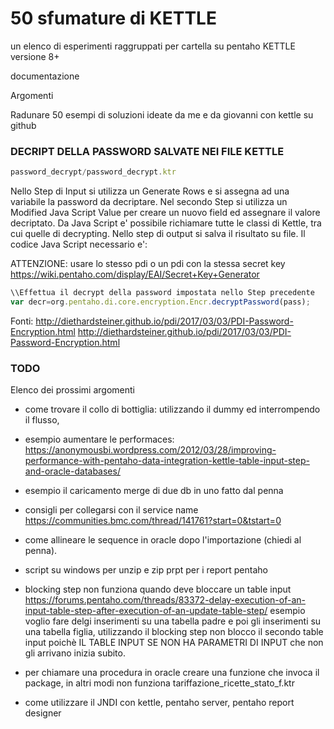 # 50 sfumature di KETTLE

un elenco di esperimenti raggruppati per cartella su pentaho KETTLE versione 8+



documentazione


Argomenti


Radunare 50 esempi di soluzioni ideate da me e da giovanni con kettle su github


### DECRIPT DELLA PASSWORD SALVATE NEI FILE KETTLE

```javascript
password_decrypt/password_decrypt.ktr
```


Nello Step di Input si utilizza un Generate Rows e si assegna ad una variabile la password da decriptare. 
Nel secondo Step si utilizza un Modified Java Script Value per creare un nuovo field ed assegnare il valore decriptato.
Da Java Script e' possibile richiamare tutte le classi di Kettle, tra cui quelle di decrypting. 
Nello step di output si salva il risultato su file. Il codice Java Script necessario e':


ATTENZIONE:
usare lo stesso pdi  o un pdi con la stessa secret key
https://wiki.pentaho.com/display/EAI/Secret+Key+Generator


```javascript
\\Effettua il decrypt della password impostata nello Step precedente
var decr=org.pentaho.di.core.encryption.Encr.decryptPassword(pass);
```

Fonti:
http://diethardsteiner.github.io/pdi/2017/03/03/PDI-Password-Encryption.html
http://diethardsteiner.github.io/pdi/2017/03/03/PDI-Password-Encryption.html


### TODO

Elenco dei prossimi argomenti


- come trovare il collo di bottiglia: utilizzando il dummy ed interrompendo il flusso, 

- esempio aumentare le performaces: https://anonymousbi.wordpress.com/2012/03/28/improving-performance-with-pentaho-data-integration-kettle-table-input-step-and-oracle-databases/

- esempio il caricamento merge di due db in uno fatto dal penna

- consigli per collegarsi con il service name https://communities.bmc.com/thread/141761?start=0&tstart=0

- come allineare le sequence in oracle dopo l'importazione (chiedi al penna).

- script su windows per unzip e zip prpt per i report pentaho

- blocking step non funziona quando deve bloccare un table input
  https://forums.pentaho.com/threads/83372-delay-execution-of-an-input-table-step-after-execution-of-an-update-table-step/ 
    esempio voglio fare delgi inserimenti su una tabella padre e poi gli inserimenti su una tabella figlia, utilizzando il 
    blocking step non blocco il secondo table input poichè IL TABLE INPUT SE NON HA PARAMETRI DI INPUT che non gli arrivano 
    inizia subito.


- per chiamare una procedura in oracle creare una funzione che invoca il package, 
 in altri modi non funziona tariffazione_ricette_stato_f.ktr



- come utilizzare il JNDI con kettle, pentaho server, pentaho report designer
 